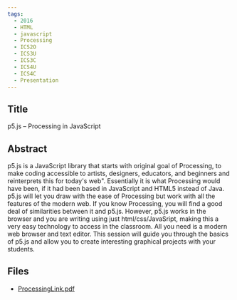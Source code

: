 ```yaml
---
tags:
  - 2016
  - HTML
  - javascript
  - Processing
  - ICS2O
  - ICS3U
  - ICS3C
  - ICS4U
  - ICS4C
  - Presentation
---
```

    
## Title

p5.js – Processing in JavaScript

## Abstract

p5.js is a JavaScript library that starts with original goal of Processing, to make coding accessible to artists, designers, educators, and beginners and reinterprets this for today's web". Essentially it is what Processing would have been, if it had been based in JavaScript and HTML5 instead of Java. p5.js will let you draw with the ease of Processing but work with all the features of the modern web. If you know Processing, you will find a good deal of similarities between it and p5.js.  However, p5.js works in the browser and you are writing using just html/css/JavaSript, making this a very easy technology to access in the classroom. All you need is a modern web browser and text editor.  This session will guide you through the basics of p5.js and allow you to create interesting graphical projects with your students.

## Files

- [ProcessingLink.pdf](https://www.russellgordon.ca/acse/cemc-cse-resources/resources/2016/Catherine_Leung/ProcessingLink.pdf)
